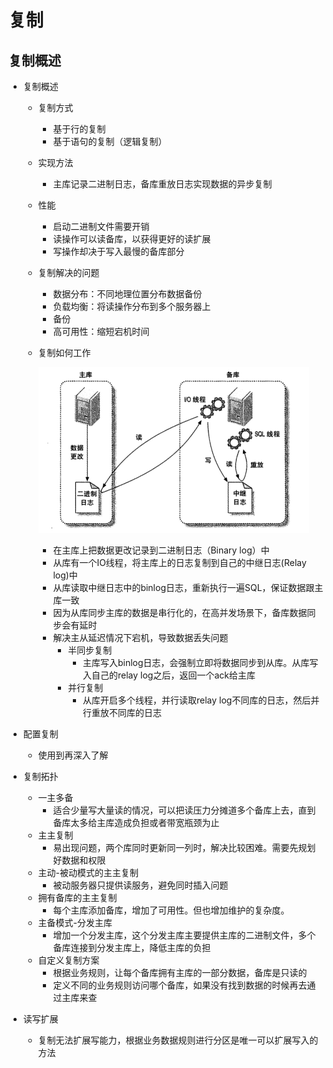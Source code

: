 # 复制

## 复制概述

- 复制概述

  - 复制方式

    - 基于行的复制
    - 基于语句的复制（逻辑复制）

  - 实现方法

    - 主库记录二进制日志，备库重放日志实现数据的异步复制

  - 性能

    - 启动二进制文件需要开销
    - 读操作可以读备库，以获得更好的读扩展
    - 写操作却决于写入最慢的备库部分

  - 复制解决的问题

    - 数据分布：不同地理位置分布数据备份
    - 负载均衡：将读操作分布到多个服务器上
    - 备份
    - 高可用性：缩短宕机时间

  - 复制如何工作

    ![img](img/8.jpg)  

    - 在主库上把数据更改记录到二进制日志（Binary log）中
    - 从库有一个IO线程，将主库上的日志复制到自己的中继日志(Relay log)中
    - 从库读取中继日志中的binlog日志，重新执行一遍SQL，保证数据跟主库一致
    - 因为从库同步主库的数据是串行化的，在高并发场景下，备库数据同步会有延时
    - 解决主从延迟情况下宕机，导致数据丢失问题
      - 半同步复制
        - 主库写入binlog日志，会强制立即将数据同步到从库。从库写入自己的relay log之后，返回一个ack给主库
      - 并行复制
        - 从库开启多个线程，并行读取relay log不同库的日志，然后并行重放不同库的日志


- 配置复制
  - 使用到再深入了解
- 复制拓扑
  - 一主多备
    - 适合少量写大量读的情况，可以把读压力分摊道多个备库上去，直到备库太多给主库造成负担或者带宽瓶颈为止
  - 主主复制
    - 易出现问题，两个库同时更新同一列时，解决比较困难。需要先规划好数据和权限
  - 主动-被动模式的主主复制
    - 被动服务器只提供读服务，避免同时插入问题
  - 拥有备库的主主复制
    - 每个主库添加备库，增加了可用性。但也增加维护的复杂度。
  - 主备模式-分发主库
    - 增加一个分发主库，这个分发主库主要提供主库的二进制文件，多个备库连接到分发主库上，降低主库的负担
  - 自定义复制方案
    - 根据业务规则，让每个备库拥有主库的一部分数据，备库是只读的
    - 定义不同的业务规则访问哪个备库，如果没有找到数据的时候再去通过主库来查
- 读写扩展
  - 复制无法扩展写能力，根据业务数据规则进行分区是唯一可以扩展写入的方法